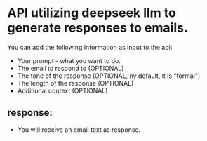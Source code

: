 # API utilizing deepseek llm to generate responses to emails.
You can add the following information as input to the api:
- Your prompt - what you want to do.
- The email to respond to (OPTIONAL)
- The tone of the response (OPTIONAL, ny default, it is "formal")
- The length of the response (OPTIONAL)
- Additional context (OPTIONAL)

## response:
- You will receive an email text as response.
